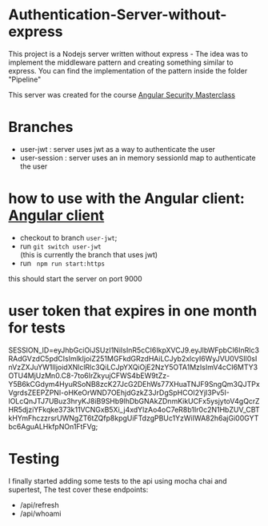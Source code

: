 # Authentication-Server-without-express

This project is a Nodejs server written without express - 
The idea was to implement the middleware pattern and creating something similar to express.
You can find the implementation of the pattern inside the folder "Pipeline"

This server was created for the course [Angular Security Masterclass](https://www.udemy.com/course/angular-security/)

# Branches

- user-jwt : server uses jwt as a way to authenticate the user
- user-session : server uses an in memory sessionId map to authenticate the user

# how to use with the Angular client: [Angular client](https://github.com/matteo9966/angular-jwt-authentication)

- checkout to branch `user-jwt`;
- run `git switch user-jwt` <br>
(this is currently the branch that uses jwt)
- run ` npm run start:https`

this should start the server on port 9000

# user token that expires in one month for tests

SESSION_ID=eyJhbGciOiJSUzI1NiIsInR5cCI6IkpXVCJ9.eyJlbWFpbCI6InRlc3RAdGVzdC5pdCIsImlkIjoiZ251MGFkdGRzdHAiLCJyb2xlcyI6WyJVU0VSIl0sInVzZXJuYW1lIjoidXNlclRlc3QiLCJpYXQiOjE2NzY5OTA1MzIsImV4cCI6MTY3OTU4MjUzMn0.C8-7to6IrZkyujCFWS4bEW9tZz-Y5B6kCGdym4HyuRSoNB8zcK27JcG2DEhWs77XHuaTNJF9SngQm3QJTPxVgrdsZEEPZPNl-oHKeOrWND7OEhjdGzkZ3JrDgSpHCOI2YjI3Pv5I-lOLcQnJTJ7UBuz3hryKJ8iB9SHb9lhDbGNAkZDnmKikUCFx5ysjytoV4gQcrZHR5djziYFkqke373k11VCNGxB5Xi_j4xdYlzAo4oC7eR8b1Ir0c2N1HbZUV_CBTkHYmFhczzrsrUWNgZT6tZQfp8kpgUiFTdzgPBUc1YzWiIWA82h6ajGi00GYTbc6AguALHkfpNOn1FtFVg;


# Testing
I finally started adding some tests to the api using mocha chai and supertest,
The test cover these endpoints:

- /api/refresh
- /api/whoami 

